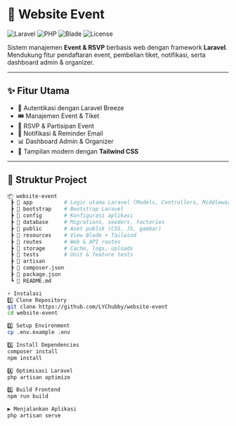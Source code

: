 # 🎉 Website Event

![Laravel](https://img.shields.io/badge/Laravel-12.x-red?logo=laravel&logoColor=white)
![PHP](https://img.shields.io/badge/PHP-8.x-blue?logo=php&logoColor=white)
![Blade](https://img.shields.io/badge/Blade-TailwindCSS-38bdf8?logo=tailwindcss&logoColor=white)
![License](https://img.shields.io/badge/license-MIT-green)

Sistem manajemen **Event & RSVP** berbasis web dengan framework **Laravel**.  
Mendukung fitur pendaftaran event, pembelian tiket, notifikasi, serta dashboard admin & organizer.

---

## ✨ Fitur Utama
- 🔐 Autentikasi dengan Laravel Breeze
- 🎟️ Manajemen Event & Tiket
- 👥 RSVP & Partisipan Event
- 📢 Notifikasi & Reminder Email
- 📊 Dashboard Admin & Organizer
- 🎨 Tampilan modern dengan **Tailwind CSS**

---

## 📂 Struktur Project
```bash
📦 website-event
 ┣ 📂 app          # Logic utama Laravel (Models, Controllers, Middleware)
 ┣ 📂 bootstrap    # Bootstrap Laravel
 ┣ 📂 config       # Konfigurasi aplikasi
 ┣ 📂 database     # Migrations, seeders, factories
 ┣ 📂 public       # Aset publik (CSS, JS, gambar)
 ┣ 📂 resources    # View Blade + Tailwind
 ┣ 📂 routes       # Web & API routes
 ┣ 📂 storage      # Cache, logs, uploads
 ┣ 📂 tests        # Unit & feature tests
 ┣ 📜 artisan
 ┣ 📜 composer.json
 ┣ 📜 package.json
 ┗ 📜 README.md

⚡ Instalasi
1️⃣ Clone Repository
git clone https://github.com/LYChubby/website-event
cd website-event

2️⃣ Setup Environment
cp .env.example .env

3️⃣ Install Dependencies
composer install
npm install

4️⃣ Optimisasi Laravel
php artisan optimize

5️⃣ Build Frontend
npm run build

▶️ Menjalankan Aplikasi
php artisan serve

